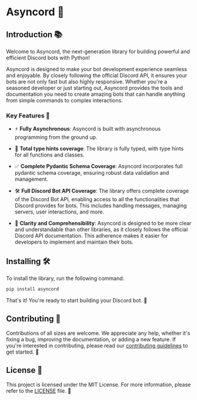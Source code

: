 # Asyncord 🚀

## Introduction 📚

Welcome to Asyncord, the next-generation library for building powerful and efficient Discord bots with Python!

Asyncord is designed to make your bot development experience seamless and enjoyable. By closely following the official Discord API, it ensures your bots are not only fast but also highly responsive. Whether you're a seasoned developer or just starting out, Asyncord provides the tools and documentation you need to create amazing bots that can handle anything from simple commands to complex interactions.

### Key Features 🌟

- ⚡ **Fully Asynchronous**: Asyncord is built with asynchronous programming from the ground up.

- 📝 **Total type hints coverage**: The library is fully typed, with type hints for all functions and classes.

- ✅ **Complete Pydantic Schema Coverage**: Asyncord incorporates full pydantic schema coverage, ensuring robust data validation and management.

- 🛠️ **Full Discord Bot API Coverage**: The library offers complete coverage of the Discord Bot API, enabling access to all the functionalities that Discord provides for bots. This includes handling messages, managing servers, user interactions, and more.

- 📖 **Clarity and Comprehensibility**: Asyncord is designed to be more clear and understandable than other libraries, as it closely follows the official Discord API documentation. This adherence makes it easier for developers to implement and maintain their bots.

## Installing 🛠️

To install the library, run the following command:

```bash
pip install asyncord
```

That's it! You're ready to start building your Discord bot. 🤖

## Contributing 🤝

Contributions of all sizes are welcome. We appreciate any help, whether it's fixing a bug, improving the documentation, or adding a new feature. If you're interested in contributing, please read our [contributing guidelines](CONTRIBUTING.md) to get started. 🚀

## License 📜

This project is licensed under the MIT License. For more information, please refer to the [LICENSE](LICENSE) file. 📄
